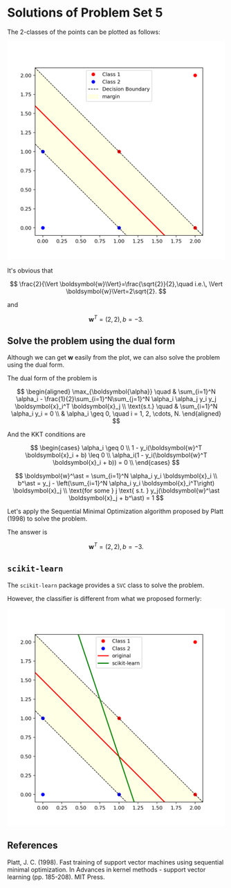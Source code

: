 # Solutions of Problem Set 5

The 2-classes of the points can be plotted as follows:

![](plot.png)

It's obvious that

$$
\frac{2}{\Vert \boldsymbol{w}\Vert}=\frac{\sqrt{2}}{2},\quad i.e.\, \Vert \boldsymbol{w}\Vert=2\sqrt{2}.
$$

and

$$
\boldsymbol{w}^T = (2, 2), b = -3.
$$

## Solve the problem using the dual form

Although we can get $\boldsymbol{w}$ easily from the plot, we can also solve the problem using the dual form.

The dual form of the problem is

$$
\begin{aligned}
\max_{\boldsymbol{\alpha}} \quad & \sum_{i=1}^N \alpha_i - \frac{1}{2}\sum_{i=1}^N\sum_{j=1}^N \alpha_i \alpha_j y_i y_j \boldsymbol{x}_i^T \boldsymbol{x}_j \\
\text{s.t.} \quad & \sum_{i=1}^N \alpha_i y_i = 0 \\
& \alpha_i \geq 0, \quad i = 1, 2, \cdots, N.
\end{aligned}
$$

And the KKT conditions are

$$
\begin{cases}
\alpha_i \geq 0 \\
1 - y_i(\boldsymbol{w}^T \boldsymbol{x}_i + b) \leq 0 \\
\alpha_i(1 - y_i(\boldsymbol{w}^T \boldsymbol{x}_i + b)) = 0 \\
\end{cases}
$$

$$
\boldsymbol{w}^\ast = \sum_{i=1}^N \alpha_i y_i \boldsymbol{x}_i \\
b^\ast = y_j - \left(\sum_{i=1}^N \alpha_i y_i \boldsymbol{x}_i^T\right) \boldsymbol{x}_j \\
\text{for some } j \text{ s.t. } y_j(\boldsymbol{w}^\ast \boldsymbol{x}_j + b^\ast) = 1
$$

Let's apply the Sequential Minimal Optimization algorithm proposed by Platt (1998) to solve the problem.

The answer is

$$
\boldsymbol{w}^T = (2, 2), b = -3.
$$

## `scikit-learn`

The `scikit-learn` package provides a `SVC` class to solve the problem.

However, the classifier is different from what we proposed formerly:

![](sklearn.png)

## References

Platt, J. C. (1998). Fast training of support vector machines using sequential minimal optimization. In Advances in kernel methods - support vector learning (pp. 185-208). MIT Press.